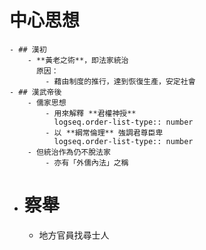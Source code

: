 # 中心思想
	- ## 漢初
		- **黃老之術**，即法家統治
		  原因：
			- 藉由制度的推行，達到恢復生產，安定社會
	- ## 漢武帝後
		- 儒家思想
			- 用來解釋 **君權神授**
			  logseq.order-list-type:: number
			- 以 **綱常倫理** 強調君尊臣卑
			  logseq.order-list-type:: number
		- 但統治作為仍不脫法家
			- 亦有「外儒內法」之稱
- # 察舉
	- 地方官員找尋士人